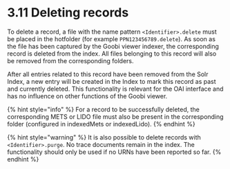 # 3.11 Deleting records

To delete a record, a file with the name pattern `<Identifier>.delete` must be placed in the hotfolder \(for example `PPN123456789.delete`\). As soon as the file has been captured by the Goobi viewer indexer, the corresponding record is deleted from the index. All files belonging to this record will also be removed from the corresponding folders. 

After all entries related to this record have been removed from the Solr Index, a new entry will be created in the Index to mark this record as past and currently deleted. This functionality is relevant for the OAI interface and has no influence on other functions of the Goobi viewer.

{% hint style="info" %}
For a record to be successfully deleted, the corresponding METS or LIDO file must also be present in the corresponding folder \(configured in indexedMets or indexedLido\).
{% endhint %}

{% hint style="warning" %}
It is also possible to delete records with `<Identifier>.purge`. No trace documents remain in the index. The functionality should only be used if no URNs have been reported so far.
{% endhint %}

